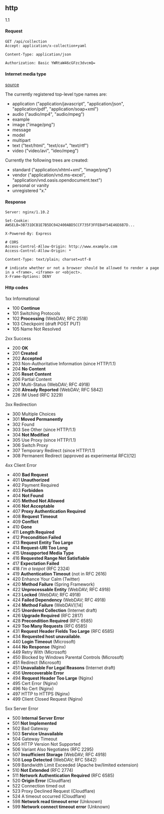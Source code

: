 http
-
1.1

#### Request

````
GET /api/collection
Accept: application/x-collection+yaml

Content-Type: application/json

Authorization: Basic YWRtaW46cGFzc3dvcmQ=
````

#### Internet media type

[source](http://en.wikipedia.org/wiki/Internet_media_type#List_of_common_media_types5)

The currently registered top-level type names are:
* application ("application/javascript", "application/json", "application/pdf", "application/soap+xml")
* audio ("audio/mp4", "audio/mpeg")
* example
* image ("image/png")
* message
* model
* multipart
* text ("text/html", "text/csv", "text/rtf")
* video ("video/avi", "ideo/mpeg")

Currently the following trees are created:
* standard ("application/xhtml+xml", "image/png")
* vendor ("application/vnd.ms-excel", "application/vnd.oasis.opendocument.text")
* personal or vanity
* unregistered "x."

#### Response

````
Server: nginx/1.10.2

Set-Cookie: AWSELB=3B731DCB1E7B5DC042400ABD5CCF735F3FFEB4F54E46E6B7D...

X-Powered-By: Express

# CORS
Access-Control-Allow-Origin: http://www.example.com
Access-Control-Allow-Origin: *

Content-Type: text/plain; charset=utf-8

# indicate whether or not a browser should be allowed to render a page in a <frame>, <iframe> or <object>.
X-Frame-Options: DENY
````

#### Http codes

1xx Informational

* 100 **Continue**
* 101 Switching Protocols
* 102 **Processing** (WebDAV; RFC 2518)
* 103 Checkpoint (draft POST PUT)
* 105 Name Not Resolved

2xx Success

* 200 **OK**
* 201 **Created**
* 202 **Accepted**
* 203 Non-Authoritative Information (since HTTP/1.1)
* 204 **No Content**
* 205 **Reset Content**
* 206 Partial Content
* 207 Multi-Status (WebDAV; RFC 4918)
* 208 **Already Reported** (WebDAV; RFC 5842)
* 226 IM Used (RFC 3229)

3xx Redirection

* 300 Multiple Choices
* 301 **Moved Permanently**
* 302 Found
* 303 See Other (since HTTP/1.1)
* 304 **Not Modified**
* 305 Use Proxy (since HTTP/1.1)
* 306 Switch Proxy
* 307 Temporary Redirect (since HTTP/1.1)
* 308 Permanent Redirect (approved as experimental RFC)[12]

4xx Client Error

* 400 **Bad Request**
* 401 **Unauthorized**
* 402 Payment Required
* 403 **Forbidden**
* 404 **Not Found**
* 405 **Method Not Allowed**
* 406 **Not Acceptable**
* 407 **Proxy Authentication Required**
* 408 **Request Timeout**
* 409 **Conflict**
* 410 **Gone**
* 411 **Length Required**
* 412 **Precondition Failed**
* 413 **Request Entity Too Large**
* 414 **Request-URI Too Long**
* 415 **Unsupported Media Type**
* 416 **Requested Range Not Satisfiable**
* 417 **Expectation Failed**
* 418 *I'm a teapot* (RFC 2324)
* 419 **Authentication Timeout** (not in RFC 2616)
* 420 Enhance Your Calm (Twitter)
* 420 **Method Failure** (Spring Framework)
* 422 **Unprocessable Entity** (WebDAV; RFC 4918)
* 423 **Locked** (WebDAV; RFC 4918)
* 424 **Failed Dependency** (WebDAV; RFC 4918)
* 424 **Method Failure** (WebDAV)[14]
* 425 **Unordered Collection** (Internet draft)
* 426 **Upgrade Required** (RFC 2817)
* 428 **Precondition Required** (RFC 6585)
* 429 **Too Many Requests** (RFC 6585)
* 431 **Request Header Fields Too Large** (RFC 6585)
* 434 **Requested host unavailable**.
* 440 **Login Timeout** (Microsoft)
* 444 **No Response** (Nginx)
* 449 Retry With (Microsoft)
* 450 Blocked by Windows Parental Controls (Microsoft)
* 451 Redirect (Microsoft)
* 451 **Unavailable For Legal Reasons** (Internet draft)
* 456 **Unrecoverable Error**
* 494 **Request Header Too Large** (Nginx)
* 495 Cert Error (Nginx)
* 496 No Cert (Nginx)
* 497 HTTP to HTTPS (Nginx)
* 499 Client Closed Request (Nginx)

5xx Server Error

* 500 **Internal Server Error**
* 501 **Not Implemented**
* 502 Bad Gateway
* 503 **Service Unavailable**
* 504 Gateway Timeout
* 505 HTTP Version Not Supported
* 506 Variant Also Negotiates (RFC 2295)
* 507 **Insufficient Storage** (WebDAV; RFC 4918)
* 508 **Loop Detected** (WebDAV; RFC 5842)
* 509 Bandwidth Limit Exceeded (Apache bw/limited extension)
* 510 **Not Extended** (RFC 2774)
* 511 **Network Authentication Required** (RFC 6585)
* 520 **Origin Error** (Cloudflare)
* 522 Connection timed out
* 523 Proxy Declined Request (Cloudflare)
* 524 A timeout occurred (Cloudflare)
* 598 **Network read timeout error** (Unknown)
* 599 **Network connect timeout error** (Unknown)
